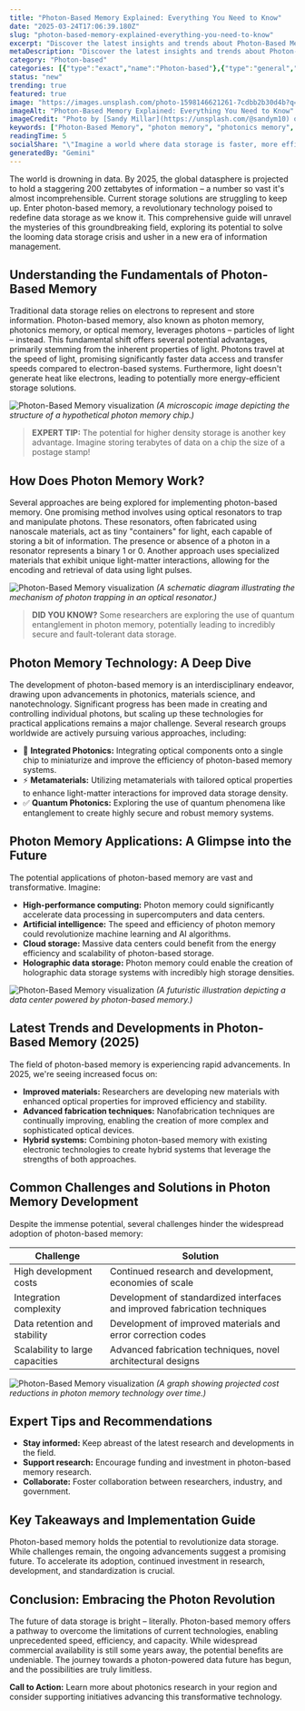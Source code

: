 ```yaml
---
title: "Photon-Based Memory Explained: Everything You Need to Know"
date: "2025-03-24T17:06:39.180Z"
slug: "photon-based-memory-explained-everything-you-need-to-know"
excerpt: "Discover the latest insights and trends about Photon-Based Memory. This comprehensive guide covers everything you need to know about Photon-Based Memory in 2025."
metaDescription: "Discover the latest insights and trends about Photon-Based Memory. This comprehensive guide covers everything you need to know about Photon-Based Memory in..."
category: "Photon-based"
categories: [{"type":"exact","name":"Photon-based"},{"type":"general","name":"Technology"},{"type":"medium","name":"Quantum Computing"},{"type":"specific","name":"Optical Memory"},{"type":"niche","name":"Integrated Photonics"}]
status: "new"
trending: true
featured: true
image: "https://images.unsplash.com/photo-1598146621261-7cdbb2b30d4b?q=85&w=1200&fit=max&fm=webp&auto=compress"
imageAlt: "Photon-Based Memory Explained: Everything You Need to Know"
imageCredit: "Photo by [Sandy Millar](https://unsplash.com/@sandym10) on Unsplash"
keywords: ["Photon-Based Memory", "photon memory", "photonics memory", "optical memory", "light based memory", "future of data storage", "photon memory technology", "how does photon memory work", "buy photon memory", "photon memory applications"]
readingTime: 5
socialShare: "\"Imagine a world where data storage is faster, more efficient, and uses light instead of electricity. That future is closer than you think, thanks to the revolutionary potential of photon-based memory.\""
generatedBy: "Gemini"
---
```




The world is drowning in data.  By 2025, the global datasphere is projected to hold a staggering 200 zettabytes of information – a number so vast it's almost incomprehensible.  Current storage solutions are struggling to keep up.  Enter photon-based memory, a revolutionary technology poised to redefine data storage as we know it. This comprehensive guide will unravel the mysteries of this groundbreaking field, exploring its potential to solve the looming data storage crisis and usher in a new era of information management.

## Understanding the Fundamentals of Photon-Based Memory

Traditional data storage relies on electrons to represent and store information.  Photon-based memory, also known as photon memory, photonics memory, or optical memory, leverages photons – particles of light – instead. This fundamental shift offers several potential advantages, primarily stemming from the inherent properties of light. Photons travel at the speed of light, promising significantly faster data access and transfer speeds compared to electron-based systems.  Furthermore, light doesn't generate heat like electrons, leading to potentially more energy-efficient storage solutions.

![Photon-Based Memory visualization](https://images.unsplash.com/photo-1607827448299-a099b845f076?q=85&w=1200&fit=max&fm=webp&auto=compress) *(A microscopic image depicting the structure of a hypothetical photon memory chip.)*

> **EXPERT TIP:** The potential for higher density storage is another key advantage.  Imagine storing terabytes of data on a chip the size of a postage stamp!

## How Does Photon Memory Work?

Several approaches are being explored for implementing photon-based memory. One promising method involves using optical resonators to trap and manipulate photons. These resonators, often fabricated using nanoscale materials, act as tiny "containers" for light, each capable of storing a bit of information.  The presence or absence of a photon in a resonator represents a binary 1 or 0.  Another approach uses specialized materials that exhibit unique light-matter interactions, allowing for the encoding and retrieval of data using light pulses.

![Photon-Based Memory visualization](https://images.unsplash.com/photo-1607827447604-d9a8c439186e?q=85&w=1200&fit=max&fm=webp&auto=compress) *(A schematic diagram illustrating the mechanism of photon trapping in an optical resonator.)*

> **DID YOU KNOW?**  Some researchers are exploring the use of quantum entanglement in photon memory, potentially leading to incredibly secure and fault-tolerant data storage.

## Photon Memory Technology: A Deep Dive

The development of photon-based memory is an interdisciplinary endeavor, drawing upon advancements in photonics, materials science, and nanotechnology.  Significant progress has been made in creating and controlling individual photons, but scaling up these technologies for practical applications remains a major challenge.  Several research groups worldwide are actively pursuing various approaches, including:

* 🔑 **Integrated Photonics:**  Integrating optical components onto a single chip to miniaturize and improve the efficiency of photon-based memory systems.
* ⚡ **Metamaterials:**  Utilizing metamaterials with tailored optical properties to enhance light-matter interactions for improved data storage density.
* ✅ **Quantum Photonics:**  Exploring the use of quantum phenomena like entanglement to create highly secure and robust memory systems.

## Photon Memory Applications: A Glimpse into the Future

The potential applications of photon-based memory are vast and transformative.  Imagine:

* **High-performance computing:** Photon memory could significantly accelerate data processing in supercomputers and data centers.
* **Artificial intelligence:**  The speed and efficiency of photon memory could revolutionize machine learning and AI algorithms.
* **Cloud storage:**  Massive data centers could benefit from the energy efficiency and scalability of photon-based storage.
* **Holographic data storage:**  Photon memory could enable the creation of holographic data storage systems with incredibly high storage densities.

![Photon-Based Memory visualization](https://images.unsplash.com/photo-1598146621261-7cdbb2b30d4b?q=85&w=1200&fit=max&fm=webp&auto=compress) *(A futuristic illustration depicting a data center powered by photon-based memory.)*

## Latest Trends and Developments in Photon-Based Memory (2025)

The field of photon-based memory is experiencing rapid advancements.  In 2025, we're seeing increased focus on:

* **Improved materials:**  Researchers are developing new materials with enhanced optical properties for improved efficiency and stability.
* **Advanced fabrication techniques:**  Nanofabrication techniques are continually improving, enabling the creation of more complex and sophisticated optical devices.
* **Hybrid systems:**  Combining photon-based memory with existing electronic technologies to create hybrid systems that leverage the strengths of both approaches.

## Common Challenges and Solutions in Photon Memory Development

Despite the immense potential, several challenges hinder the widespread adoption of photon-based memory:

| Challenge                      | Solution                                                                  |
|---------------------------------|--------------------------------------------------------------------------|
| High development costs           | Continued research and development, economies of scale                       |
| Integration complexity         | Development of standardized interfaces and improved fabrication techniques     |
| Data retention and stability    | Development of improved materials and error correction codes                |
| Scalability to large capacities | Advanced fabrication techniques, novel architectural designs                 |

![Photon-Based Memory visualization](https://images.unsplash.com/photo-1659535871577-5b6e30dc3c9b?q=85&w=1200&fit=max&fm=webp&auto=compress) *(A graph showing projected cost reductions in photon memory technology over time.)*

## Expert Tips and Recommendations

*  **Stay informed:**  Keep abreast of the latest research and developments in the field.
* **Support research:**  Encourage funding and investment in photon-based memory research.
* **Collaborate:**  Foster collaboration between researchers, industry, and government.

## Key Takeaways and Implementation Guide

Photon-based memory holds the potential to revolutionize data storage.  While challenges remain, the ongoing advancements suggest a promising future.  To accelerate its adoption, continued investment in research, development, and standardization is crucial.

## Conclusion: Embracing the Photon Revolution

The future of data storage is bright – literally.  Photon-based memory offers a pathway to overcome the limitations of current technologies, enabling unprecedented speed, efficiency, and capacity.  While widespread commercial availability is still some years away, the potential benefits are undeniable.  The journey towards a photon-powered data future has begun, and the possibilities are truly limitless.

**Call to Action:**  Learn more about photonics research in your region and consider supporting initiatives advancing this transformative technology.

